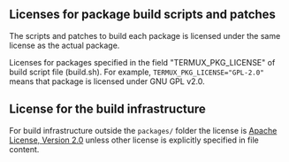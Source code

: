 ## Licenses for package build scripts and patches

The scripts and patches to build each package is licensed under the same
license as the actual package.

Licenses for packages specified in the field "TERMUX_PKG_LICENSE" of build
script file (build.sh). For example, `TERMUX_PKG_LICENSE="GPL-2.0"` means
that package is licensed under GNU GPL v2.0.

## License for the build infrastructure

For build infrastructure outside the `packages/` folder the license is
[Apache License, Version 2.0](https://www.apache.org/licenses/LICENSE-2.0)
unless other license is explicitly specified in file content.
